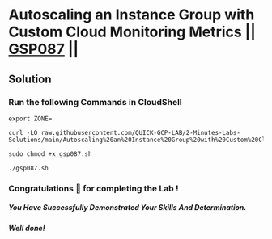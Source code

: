 # Autoscaling an Instance Group with Custom Cloud Monitoring Metrics || [GSP087](https://www.cloudskillsboost.google/focuses/611?parent=catalog) ||

## Solution 

### Run the following Commands in CloudShell

```
export ZONE=
```
```
curl -LO raw.githubusercontent.com/QUICK-GCP-LAB/2-Minutes-Labs-Solutions/main/Autoscaling%20an%20Instance%20Group%20with%20Custom%20Cloud%20Monitoring%20Metrics/gsp087.sh

sudo chmod +x gsp087.sh

./gsp087.sh
```

### Congratulations 🎉 for completing the Lab !

##### *You Have Successfully Demonstrated Your Skills And Determination.*

#### *Well done!*

